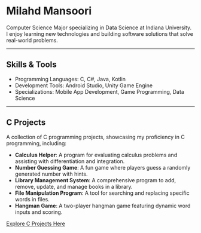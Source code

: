 # Milahd Mansoori  

Computer Science Major specializing in Data Science at Indiana University.  
I enjoy learning new technologies and building software solutions that solve real-world problems.  

---

## Skills & Tools  
- Programming Languages: C, C#, Java, Kotlin  
- Development Tools: Android Studio, Unity Game Engine  
- Specializations: Mobile App Development, Game Programming, Data Science  

---
## C Projects
A collection of C programming projects, showcasing my proficiency in C programming, including:
- **Calculus Helper**: A program for evaluating calculus problems and assisting with differentiation and integration.
- **Number Guessing Game**: A fun game where players guess a randomly generated number with hints.
- **Library Management System**: A comprehensive program to add, remove, update, and manage books in a library.
- **File Manipulation Program**: A tool for searching and replacing specific words in files.
- **Hangman Game**: A two-player hangman game featuring dynamic word inputs and scoring.

[Explore C Projects Here](https://github.com/milahdm/CProjects)

